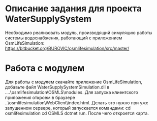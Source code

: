 # Описание задания для проекта WaterSupplySystem
Необходимо реализовать модуль, производящий симуляцию работы системы водоснабжения, работающий с приложением OsmLifeSimulation: https://bitbucket.org/BUROVIC/osmlifesimulation/src/master/

# Работа с модулем
Для работы с модулем скачайте приложение OsmLifeSimulation, добавьте файл WaterSupplySystemSimulation.dll в ..\..\osmlifesimulation\OSMLS\modules. Для запуска клиентского приложения откроем в браузере ..\osmlifesimulation\WebClient\index.html. Делать это нужно при уже запущенном сервере, который запускается командами:
cd osmlifesimulation
cd OSMLS
dotnet run.
После чего откроется карта.

